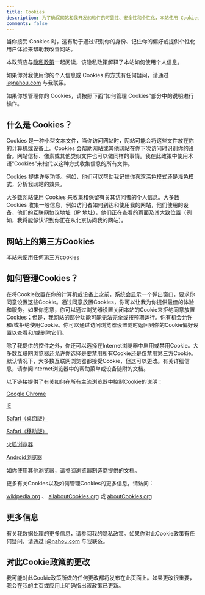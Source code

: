 ```yaml
---
title: Cookies
description: 为了确保网站和我开发的软件的可靠性、安全性和个性化，本站使用 Cookies。
comments: false
---
```


当你接受 Cookies 时，这有助于通过识别你的身份、记住你的偏好或提供个性化用户体验来帮助我改善网站。

本政策应与[隐私政策](/privacy)一起阅读，该隐私政策解释了本站如何使用个人信息。

如果你对我使用你的个人信息或 Cookies 的方式有任何疑问，请通过 i@nahou.com 与我联系。

如果你想管理你的 Cookies，请按照下面“如何管理 Cookies”部分中的说明进行操作。

## 什么是 Cookies？

Cookies 是一种小型文本文件，当你访问网站时，网站可能会将这些文件放在你的计算机或设备上。Cookies 会帮助网站或其他网站在你下次访问时识别你的设备。网站信标、像素或其他类似文件也可以做同样的事情。我在此政策中使用术语“Cookies”来指代以这种方式收集信息的所有文件。

Cookies 提供许多功能。例如，他们可以帮助我记住你喜欢深色模式还是浅色模式，分析我网站的效果。

大多数网站使用 Cookies 来收集和保留有关其访问者的个人信息。大多数 Cookies 收集一般信息，例如访问者如何到达和使用我的网站，他们使用的设备，他们的互联网协议地址（IP 地址），他们正在查看的页面及其大致位置（例如，我将能够认识到你正在从北京访问我的网站）。

## 网站上的第三方Cookies

本站未使用任何第三方cookies

## 如何管理Cookies？

在将Cookie放置在你的计算机或设备上之前，系统会显示一个弹出窗口，要求你同意设置这些Cookie。通过同意放置Cookies，你可以让我为你提供最佳的体验和服务。如果你愿意，你可以通过浏览器设置关闭本站的Cookie来拒绝同意放置Cookies；但是，我网站的部分功能可能无法完全或按预期运行。你有机会允许和/或拒绝使用Cookie。你可以通过访问浏览器设置随时返回到你的Cookie偏好设置以查看和/或删除它们。

除了我提供的控件之外，你还可以选择在Internet浏览器中启用或禁用Cookie。大多数互联网浏览器还允许你选择是要禁用所有Cookie还是仅禁用第三方Cookie。默认情况下，大多数互联网浏览器都接受Cookie，但这可以更改。有关详细信息，请参阅Internet浏览器中的帮助菜单或设备随附的文档。

以下链接提供了有关如何在所有主流浏览器中控制Cookie的说明：

[Google Chrome](https://support.google.com/chrome/answer/95647?hl=en)

[IE](https://support.microsoft.com/en-us/help/260971/description-of-cookies)

[Safari（桌面版）](https://support.apple.com/guide/safari/manage-cookies-and-website-data-sfri11471/mac)

[Safari（移动版）](https://support.mozilla.org/en-US/kb/Cookies-information-websites-store-on-your-computer)

[火狐浏览器](http://support.google.com/ics/nexus/bin/answer.py?hl=en&answer=2425067)

[Android浏览器](http://support.google.com/ics/nexus/bin/answer.py?hl=en&answer=2425067)

如你使用其他浏览器，请参阅浏览器制造商提供的文档。

更多有关Cookies以及如何管理Cookies的更多信息，请访问：

[wikipedia.org](https://zh.wikipedia.org/wiki/Cookie) 、 [allaboutCookies.org](https://www.allaboutcookies.org/) 或 [aboutCookies.org](https://www.aboutcookies.org/)

## 更多信息

有关我数据处理的更多信息，请参阅我的隐私政策。如果你对此Cookie政策有任何疑问，请通过 i@nahou.com 与我联系。

## 对此Cookie政策的更改

我可能对此Cookie政策所做的任何更改都将发布在此页面上。如果更改很重要，我会在我的主页或应用上明确指出该政策已更新。